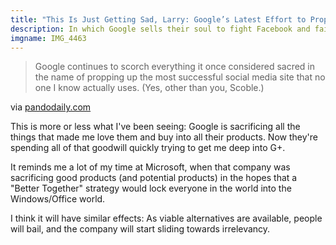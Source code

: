 ```yaml
---
title: "This Is Just Getting Sad, Larry: Google’s Latest Effort to Prop Up Google+"
description: In which Google sells their soul to fight Facebook and fails anyway.
imgname: IMG_4463
---
```


> Google continues to scorch everything it once considered sacred in the name of propping up the most successful social media site that no one I know actually uses. (Yes, other than you, Scoble.)

via [pandodaily.com](http://pandodaily.com/2012/02/20/this-is-just-getting-sad-larry-googles-latest-effort-to-prop-up-google/)

This is more or less what I've been seeing: Google is sacrificing all the things that made me love them and buy into all their products. Now they're spending all of that goodwill quickly trying to get me deep into G+.

It reminds me a lot of my time at Microsoft, when that company was sacrificing good products (and potential products) in the hopes that a "Better Together" strategy would lock everyone in the world into the Windows/Office world.

I think it will have similar effects: As viable alternatives are available, people will bail, and the company will start sliding towards irrelevancy.
